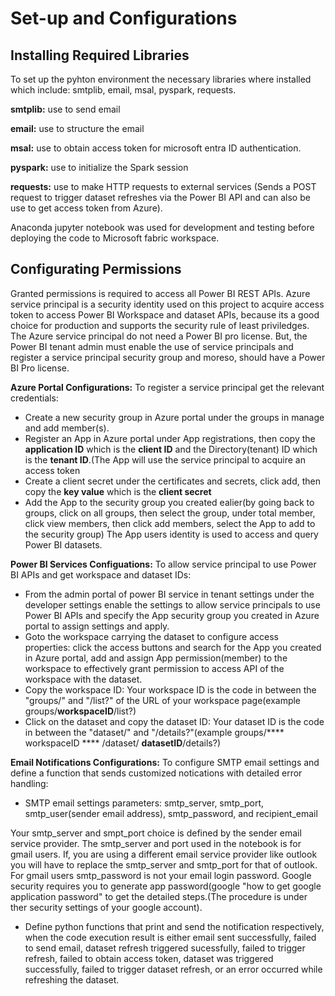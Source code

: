 # Set-up and Configurations

## Installing Required Libraries

To set up the pyhton environment the necessary libraries where installed which include: smtplib, email, msal, pyspark, requests.

**smtplib:** use to send email

**email:** use to structure the email

**msal:** use to obtain access token for microsoft entra ID authentication.

**pyspark:** use to initialize the Spark session

**requests:** use to make HTTP requests to external services (Sends a POST request to trigger dataset refreshes via the Power BI API and can also be use to get access token from Azure).

Anaconda jupyter notebook was used for development and testing before deploying the code to Microsoft fabric workspace.

## Configurating Permissions

Granted permissions is required to access all Power BI REST APIs. Azure service principal is a security identity used on this project to acquire access token to access Power BI Workspace and dataset APIs,
because its a good choice for production and supports the security rule of least priviledges. The Azure service principal do not need a Power BI pro license. But, the Power BI tenant admin must enable
the use of service principals and register a service principal security group and moreso, should have a Power BI Pro license.

**Azure Portal Configurations:** To register a service principal get the relevant credentials:
- Create a new security group in Azure portal under the groups in manage and add member(s).
- Register an App in Azure portal under App registrations, then copy the **application ID** which is the **client ID** and the Directory(tenant) ID which is the **tenant ID**.(The App will use the service principal to acquire an access token
- Create a client secret under the certificates and secrets, click add, then copy the **key value** which is the **client secret**
- Add the App to the security group you created ealier(by going back to groups, click on all groups, then select the group, under total member, click view members, then click add members, select the App to add to the security group)
The App users identity is used to access and query Power BI datasets.

**Power BI Services Configuations:** To allow service principal to use Power BI APIs and get workspace and dataset IDs:
- From the admin portal of power BI service in tenant settings under the developer settings enable the settings to allow service principals to use Power BI APIs and specify the App security group you created in Azure portal to assign settings and apply.
- Goto the workspace carrying the dataset to configure access properties: click the access buttons and search for the App you created in Azure portal, add and assign App permission(member) to the workspace to effectively grant permission to access API
  of the workspace with the dataset.
- Copy the workspace ID: Your workspace ID is the code in between the "groups/" and "/list?" of the URL of your workspace page(example groups/****workspaceID****/list?)
- Click on the dataset and copy the dataset ID: Your dataset ID is the code in between the "dataset/" and "/details?"(example groups/**** workspaceID **** /dataset/ ****datasetID****/details?)

**Email Notifications Configurations:** To configure SMTP email settings and define a function that sends customized notications with detailed error handling:
- SMTP email settings parameters: smtp_server, smtp_port, smtp_user(sender email address), smtp_password, and recipient_email

Your smtp_server and smpt_port choice is defined by the sender email service provider. The smtp_server and port used in the notebook is for gmail users. If, you are using a different email service provider like outlook you will have to replace the smtp_server and smtp_port for that of outlook. For gmail users smtp_password is not your email login password. Google security requires you to generate app password(google "how to get google application password" to get the detailed steps.(The procedure is under ther security settings of your google account). 

- Define python functions that print and send the notification respectively, when the code execution result is either email sent successfully, failed to send email, dataset refresh triggered sucessfully, failed to trigger refresh, failed to obtain access token, dataset was triggered successfully, failed to trigger dataset refresh, or an error occurred while refreshing the dataset.

